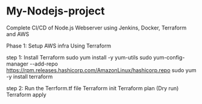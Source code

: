 # My-Nodejs-project
Complete CI/CD of Node.js Webserver using Jenkins, Docker, Terraform and AWS

Phase 1: Setup AWS infra Using Terraform

  step 1: Install Terraform
  sudo yum install -y yum-utils
  sudo yum-config-manager --add-repo https://rpm.releases.hashicorp.com/AmazonLinux/hashicorp.repo
  sudo yum -y install terraform

  step 2: Run the Terrform.tf file
  Terraform init 
  Terraform plan (Dry run) 
  Terraform apply
  
